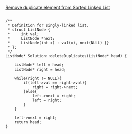 [Remove duplicate element from Sorted Linked List](https://www.scaler.com/academy/mentee-dashboard/class/34576/homework/problems/37?navref=cl_tt_lst_nm)


```

/**
 * Definition for singly-linked list.
 * struct ListNode {
 *     int val;
 *     ListNode *next;
 *     ListNode(int x) : val(x), next(NULL) {}
 * };
 */
ListNode* Solution::deleteDuplicates(ListNode* head) {

    ListNode* left = head;
    ListNode* right = head;

    while(right != NULL){
        if(left->val == right->val){
            right = right->next;
        }else{
            left->next = right;
            left = right;
        }
    }

    left->next = right;
    return head;
}



```
